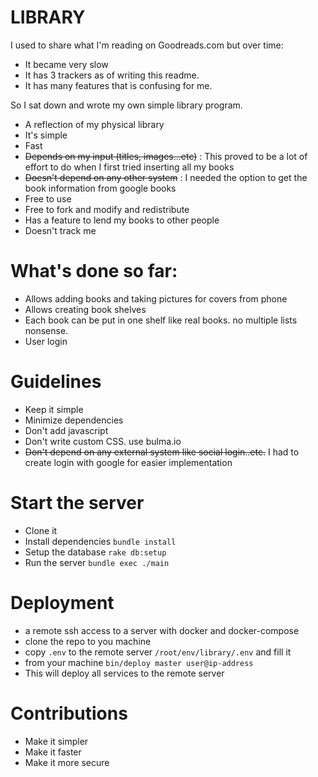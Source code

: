 LIBRARY
=========

I used to share what I'm reading on Goodreads.com but over time:

- It became very slow
- It has 3 trackers as of writing this readme.
- It has many features that is confusing for me.

So I sat down and wrote my own simple library program.

- A reflection of my physical library
- It's simple
- Fast
- ~~Depends on my input (titles, images...etc)~~ : This proved to be a lot of effort to do when I first tried inserting all my books
- ~~Doesn't depend on any other system~~ : I needed the option to get the book information from google books
- Free to use
- Free to fork and modify and redistribute
- Has a feature to lend my books to other people
- Doesn't track me

# What's done so far:

- Allows adding books and taking pictures for covers from phone
- Allows creating book shelves
- Each book can be put in one shelf like real books. no multiple lists nonsense.
- User login

# Guidelines

- Keep it simple
- Minimize dependencies
- Don't add javascript
- Don't write custom CSS. use bulma.io
- ~~Don't depend on any external system like social login..etc.~~ I had to create login with google for easier implementation

# Start the server

- Clone it
- Install dependencies `bundle install`
- Setup the database `rake db:setup`
- Run the server `bundle exec ./main`

# Deployment

- a remote ssh access to a server with docker and docker-compose
- clone the repo to you machine
- copy `.env` to the remote server `/root/env/library/.env` and fill it
- from your machine `bin/deploy master user@ip-address`
- This will deploy all services to the remote server

# Contributions

- Make it simpler
- Make it faster
- Make it more secure
